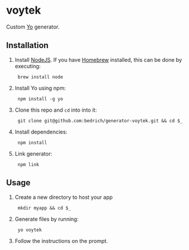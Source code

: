 voytek
======

Custom [Yo](https://github.com/yeoman/yo) generator.

## Installation

1. Install [NodeJS](http://nodejs.org/). If you have [Homebrew](http://brew.sh/) installed, this can be done by executing:

        brew install node

2. Install Yo using npm:

        npm install -g yo

3. Clone this repo and `cd` into into it:

        git clone git@github.com:bedrich/generator-voytek.git && cd $_

4. Install dependencies:

        npm install

5. Link generator:

        npm link

## Usage

1. Create a new directory to host your app

        mkdir myapp && cd $_

2. Generate files by running:

        yo voytek

3. Follow the instructions on the prompt.
